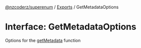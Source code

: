 [@nzcoderz/superenum](../API.md) / [Exports](../modules.md) / GetMetadataOptions

# Interface: GetMetadataOptions

Options for the [getMetadata](EnumExtensions.md#getMetadata) function
